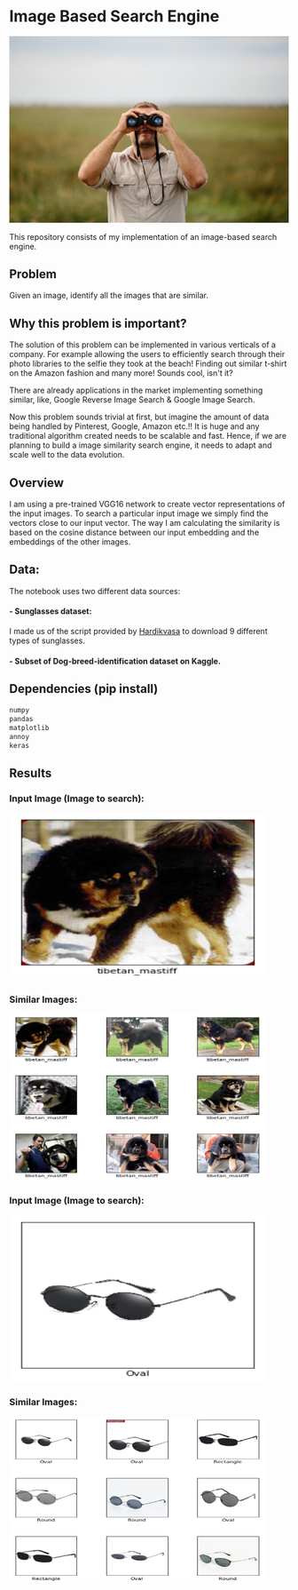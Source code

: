 # Image Based Search Engine

![Search](https://github.com/ddhaval04/Image-Based-Search-Engine/raw/master/images/search-engine.jpg)

This repository consists of my implementation of an image-based search engine.

## Problem

Given an image, identify all the images that are similar.

## Why this problem is important?

The solution of this problem can be implemented in various verticals of a company. For example allowing the users to efficiently search through their photo libraries to the selfie they took at the beach! Finding out similar t-shirt on the Amazon fashion and many more! Sounds cool, isn't it?

There are already applications in the market implementing something similar, like, Google Reverse Image Search & Google Image Search.

Now this problem sounds trivial at first, but imagine the amount of data being handled by Pinterest, Google, Amazon etc.!! It is huge and any traditional algorithm created needs to be scalable and fast. Hence, if we are planning to build a image similarity search engine, it needs to adapt and scale well to the data evolution.


## Overview

I am using a pre-trained VGG16 network to create vector representations of the input images. To search a particular input image we simply find the vectors close to our input vector. The way I am calculating the similarity is based on the cosine distance between our input embedding and the embeddings of the other images.

## Data:

The notebook uses two different data sources:
#### - Sunglasses dataset:
I made us of the script provided by [Hardikvasa](https://github.com/hardikvasa/google-images-download) to download 9 different types of sunglasses.
#### - Subset of Dog-breed-identification dataset on Kaggle.

## Dependencies (pip install)

```
numpy
pandas
matplotlib
annoy
keras
```
## Results

### Input Image (Image to search):

<p align="left">
  <img width="460" height="300" src="https://github.com/ddhaval04/Image-Based-Search-Engine/raw/master/images/dog-input.png">
</p>

### Similar Images:

<p align="left">
  <img width="460" height="300" src="https://github.com/ddhaval04/Image-Based-Search-Engine/raw/master/images/dog-results.png">
</p>

### Input Image (Image to search):

<p align="left">
  <img width="460" height="300" src="https://github.com/ddhaval04/Image-Based-Search-Engine/raw/master/images/sunglasses-input.png">
</p>

### Similar Images:

<p align="left">
  <img width="460" height="300" src="https://github.com/ddhaval04/Image-Based-Search-Engine/raw/master/images/sunglasses-results.png">
</p>
